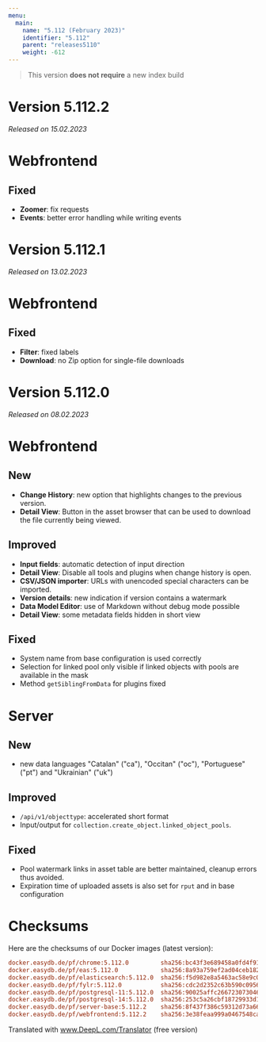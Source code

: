 ```yaml
---
menu:
  main:
    name: "5.112 (February 2023)"
    identifier: "5.112"
    parent: "releases5110"
    weight: -612
---
```



> This version **does not require** a new index build

# Version 5.112.2

*Released on 15.02.2023*

# Webfrontend

## Fixed

* **Zoomer**: fix requests
* **Events**: better error handling while writing events

# Version 5.112.1

*Released on 13.02.2023*

# Webfrontend

## Fixed

* **Filter**: fixed labels
* **Download**: no Zip option for single-file downloads

# Version 5.112.0

*Released on 08.02.2023*

# Webfrontend

## New

* **Change History**: new option that highlights changes to the previous version.
* **Detail View**: Button in the asset browser that can be used to download the file currently being viewed.

## Improved

* **Input fields**: automatic detection of input direction
* **Detail View**: Disable all tools and plugins when change history is open.
* **CSV/JSON importer**: URLs with unencoded special characters can be imported.
* **Version details**: new indication if version contains a watermark
* **Data Model Editor**: use of Markdown without debug mode possible
* **Detail View**: some metadata fields hidden in short view

## Fixed

* System name from base configuration is used correctly
* Selection for linked pool only visible if linked objects with pools are available in the mask
* Method `getSiblingFromData` for plugins fixed

# Server

## New

* new data languages "Catalan" ("ca"), "Occitan" ("oc"), "Portuguese" ("pt") and "Ukrainian" ("uk")

## Improved

* `/api/v1/objecttype`: accelerated short format
* Input/output for `collection.create_object.linked_object_pools`.

## Fixed

* Pool watermark links in asset table are better maintained, cleanup errors thus avoided.
* Expiration time of uploaded assets is also set for `rput` and in base configuration

# Checksums

Here are the checksums of our Docker images (latest version):

```ini
docker.easydb.de/pf/chrome:5.112.0         sha256:bc43f3e689458a0fd4f91d7ad7a828da76c586d8a7fb0d63b08b74bd07a133b5
docker.easydb.de/pf/eas:5.112.0            sha256:8a93a759ef2ad04ceb1821080a38855d7de95a90d5dad5c91537604fa4e530e3
docker.easydb.de/pf/elasticsearch:5.112.0  sha256:f5d982e8a5463ac58e9c03f0aa107cf3588dea33f5bfc2c7d52bd127f853d215
docker.easydb.de/pf/fylr:5.112.0           sha256:cdc2d2352c63b590c095668c92100c595e806be101c4f3afce842bbc67260bf1
docker.easydb.de/pf/postgresql-11:5.112.0  sha256:90025affc266723073046d5d0ffa9d856095034cb9476a2d01eacfcd87bd923b
docker.easydb.de/pf/postgresql-14:5.112.0  sha256:253c5a26cbf18729933d1fe357b93fd5180181f11fb0b70cf4c992f11b9412f7
docker.easydb.de/pf/server-base:5.112.2    sha256:8f437f386c59312d73a665e3366b352d2a98151fdf79bb95fba725b6db6a677b
docker.easydb.de/pf/webfrontend:5.112.2    sha256:3e38feaa999a0467548ca44e61762962cee0bdafef4a22356818f393ed69e135
```

Translated with www.DeepL.com/Translator (free version)
